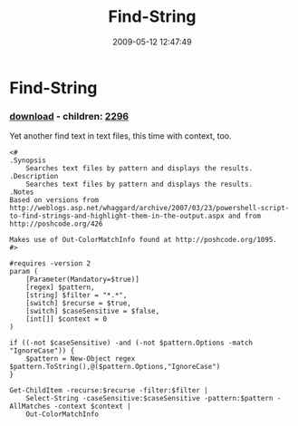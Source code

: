 ﻿---
pid:            1096
poster:         David Mohundro
title:          Find-String
date:           2009-05-12 12:47:49
format:         posh
parent:         0
parent:         0
children:       2296
---

# Find-String

### [download](1096.ps1) - children: [2296](2296.md)

Yet another find text in text files, this time with context, too.

```posh
<#
.Synopsis
	Searches text files by pattern and displays the results.
.Description
	Searches text files by pattern and displays the results.
.Notes
Based on versions from http://weblogs.asp.net/whaggard/archive/2007/03/23/powershell-script-to-find-strings-and-highlight-them-in-the-output.aspx and from http://poshcode.org/426

Makes use of Out-ColorMatchInfo found at http://poshcode.org/1095.
#>

#requires -version 2
param ( 
	[Parameter(Mandatory=$true)] 
	[regex] $pattern,
	[string] $filter = "*.*",
	[switch] $recurse = $true,
	[switch] $caseSensitive = $false,
	[int[]] $context = 0
)

if ((-not $caseSensitive) -and (-not $pattern.Options -match "IgnoreCase")) {
	$pattern = New-Object regex $pattern.ToString(),@($pattern.Options,"IgnoreCase")
}

Get-ChildItem -recurse:$recurse -filter:$filter |
	Select-String -caseSensitive:$caseSensitive -pattern:$pattern -AllMatches -context $context | 
	Out-ColorMatchInfo

```
